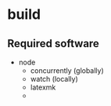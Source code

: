 # build

## Required software

-   node
    -   concurrently (globally)
    -   watch (locally)
    -   latexmk
    -   
